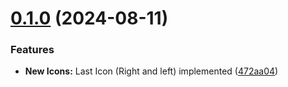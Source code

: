 # [0.1.0](https://github.com/Laszlo-Caballero/componentsLa-icons/compare/v0.0.3...v0.1.0) (2024-08-11)


### Features

* **New Icons:** Last Icon (Right and left) implemented ([472aa04](https://github.com/Laszlo-Caballero/componentsLa-icons/commit/472aa04cc7c6dfca67eacdf4768ec830306fdd10))
